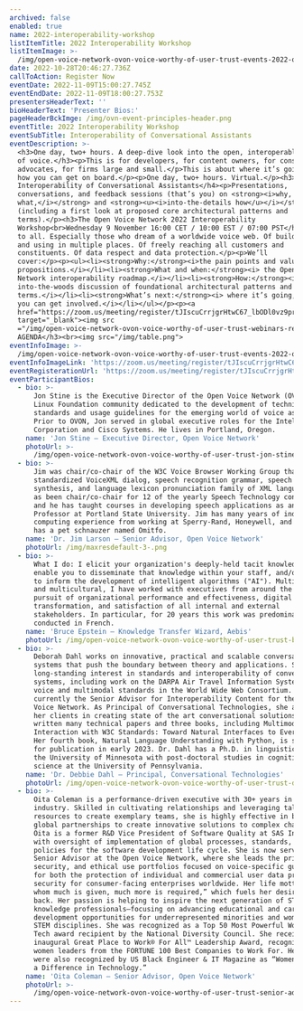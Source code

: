 ```yaml
---
archived: false
enabled: true
name: 2022-interoperability-workshop
listItemTitle: 2022 Interoperability Workshop
listItemImage: >-
  /img/open-voice-network-ovon-voice-worthy-of-user-trust-events-2022-ovon-interoperability-workshop-graphic-1.png
date: 2022-10-28T20:46:27.736Z
callToAction: Register Now
eventDate: 2022-11-09T15:00:27.745Z
eventEndDate: 2022-11-09T18:00:27.753Z
presentersHeaderText: ''
bioHeaderText: 'Presenter Bios:'
pageHeaderBckImge: /img/ovn-event-principles-header.png
eventTitle: 2022 Interoperability Workshop
eventSubTitle: Interoperability of Conversational Assistants
eventDescription: >-
  <h3>One day, two+ hours. A deep-dive look into the open, interoperable future
  of voice.</h3><p>This is for developers, for content owners, for consumer IOT
  advocates, for firms large and small.</p>This is about where it’s going and
  how you can get on board.</p><p>One day, two+ hours. Virtual.</p><h3>The
  Interoperability of Conversational Assistants</h4><p>Presentations,
  conversations, and feedback sessions (that’s you) on <strong><i>why,
  what,</i></strong> and <strong><u><i>into-the-details how</u></i></strong>
  (including a first look at proposed core architectural patterns and
  terms).</p><h3>The Open Voice Network 2022 Interoperability
  Workshop<br>Wednesday 9 November 16:00 CET / 10:00 EST / 07:00 PST</h3><p>Open
  to all. Especially those who dream of a worldwide voice web. Of building once
  and using in multiple places. Of freely reaching all customers and
  constituents. Of data respect and data protection.</p><p>We’ll
  cover:</p><p><ul><li><strong>Why:</strong><i>the pain points and value
  propositions.</i></li><li><strong>What and when:</strong><i> the Open Voice
  Network interoperability roadmap.</i></li><li><strong>How:</strong><i> an
  into-the-woods discussion of foundational architectural patterns and
  terms.</i></li><li><strong>What’s next:</strong><i> where it’s going, and how
  you can get involved.</i></li></ul></p><p><a
  href="https://zoom.us/meeting/register/tJIscuCrrjgrHtwC67_lbODl0vz9prO4Y1vR"
  target="_blank"><img src
  ="/img/open-voice-network-ovon-voice-worthy-of-user-trust-webinars-register-now-button-1.png"></a></p><h3>DRAFT
  AGENDA</h3><br><img src="/img/table.png">
eventInfoImage: >-
  /img/open-voice-network-ovon-voice-worthy-of-user-trust-events-2022-ovon-interoperability-workshop-graphic-1.png
eventInfoImageLink: 'https://zoom.us/meeting/register/tJIscuCrrjgrHtwC67_lbODl0vz9prO4Y1vR'
eventRegisterationUrl: 'https://zoom.us/meeting/register/tJIscuCrrjgrHtwC67_lbODl0vz9prO4Y1vR'
eventParticipantBios:
  - bio: >-
      Jon Stine is the Executive Director of the Open Voice Network (OVON), the
      Linux Foundation community dedicated to the development of technical
      standards and usage guidelines for the emerging world of voice assistance.
      Prior to OVON, Jon served in global executive roles for the Intel
      Corporation and Cisco Systems. He lives in Portland, Oregon.
    name: 'Jon Stine – Executive Director, Open Voice Network'
    photoUrl: >-
      /img/open-voice-network-ovon-voice-worthy-of-user-trust-jon-stine-executive-director.jpg
  - bio: >-
      Jim was chair/co-chair of the W3C Voice Browser Working Group that
      standardized VoiceXML dialog, speech recognition grammar, speech
      synthesis, and language lexicon pronunciation family of XML languages. He
      as been chair/co-chair for 12 of the yearly Speech Technology conferences,
      and he has taught courses in developing speech applications as an Adjunct
      Professor at Portland State University. Jim has many years of industrial
      computing experience from working at Sperry-Rand, Honeywell, and Intel. He
      has a pet schnauzer named Omitfo.
    name: 'Dr. Jim Larson – Senior Advisor, Open Voice Network'
    photoUrl: /img/maxresdefault-3-.png
  - bio: >-
      What I do: I elicit your organization's deeply-held tacit knowledge and
      enable you to disseminate that knowledge within your staff, and/or use it
      to inform the development of intelligent algorithms ("AI"). Multilingual
      and multicultural, I have worked with executives from around the world in
      pursuit of organizational performance and effectiveness, digital
      transformation, and satisfaction of all internal and external
      stakeholders. In particular, for 20 years this work was predominantly
      conducted in French.
    name: 'Bruce Epstein – Knowledge Transfer Wizard, Aebis'
    photoUrl: /img/open-voice-network-ovon-voice-worthy-of-user-trust-bruce-epstein.jpeg
  - bio: >-
      Deborah Dahl works on innovative, practical and scalable conversational
      systems that push the boundary between theory and applications. She has a
      long-standing interest in standards and interoperability of conversational
      systems, including work on the DARPA Air Travel Information System and
      voice and multimodal standards in the World Wide Web Consortium. She is
      currently the Senior Advisor for Interoperability Content for the Open
      Voice Network. As Principal of Conversational Technologies, she assists
      her clients in creating state of the art conversational solutions. She has
      written many technical papers and three books, including Multimodal
      Interaction with W3C Standards: Toward Natural Interfaces to Everything.
      Her fourth book, Natural Language Understanding with Python, is scheduled
      for publication in early 2023. Dr. Dahl has a Ph.D. in linguistics from
      the University of Minnesota with post-doctoral studies in cognitive
      science at the University of Pennsylvania.
    name: 'Dr. Debbie Dahl – Principal, Conversational Technologies'
    photoUrl: /img/open-voice-network-ovon-voice-worthy-of-user-trust-dr-debbie-dahl.jpg
  - bio: >-
      Oita Coleman is a performance-driven executive with 30+ years in the tech
      industry. Skilled in cultivating relationships and leveraging talent and
      resources to create exemplary teams, she is highly effective in building
      global partnerships to create innovative solutions to complex challenges.
      Oita is a former R&D Vice President of Software Quality at SAS Institute,
      with oversight of implementation of global processes, standards, and
      policies for the software development life cycle. She is now serving as
      Senior Advisor at the Open Voice Network, where she leads the privacy,
      security, and ethical use portfolios focused on voice-specific guidance
      for both the protection of individual and commercial user data privacy and
      security for consumer-facing enterprises worldwide. Her life motto is “to
      whom much is given, much more is required,” which fuels her desire to give
      back. Her passion is helping to inspire the next generation of STEM
      knowledge professionals—focusing on advancing educational and career
      development opportunities for underrepresented minorities and women in
      STEM disciplines. She was recognized as a Top 50 Most Powerful Women in
      Tech award recipient by the National Diversity Council. She received the
      inaugural Great Place to Work® For All™ Leadership Award, recognizing
      women leaders from the FORTUNE 100 Best Companies to Work For. Her efforts
      were also recognized by US Black Engineer & IT Magazine as “Women Who Make
      a Difference in Technology.”
    name: 'Oita Coleman – Senior Advisor, Open Voice Network'
    photoUrl: >-
      /img/open-voice-network-ovon-voice-worthy-of-user-trust-senior-advisor-oita-coleman.jpg
---
```


